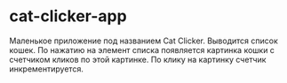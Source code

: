 # cat-clicker-app
Маленькое приложение под названием Cat Clicker. Выводится список кошек. По нажатию на элемент списка появляется картинка кошки с счетчиком кликов по этой картинке. По клику на картинку счетчик инкрементируется.

